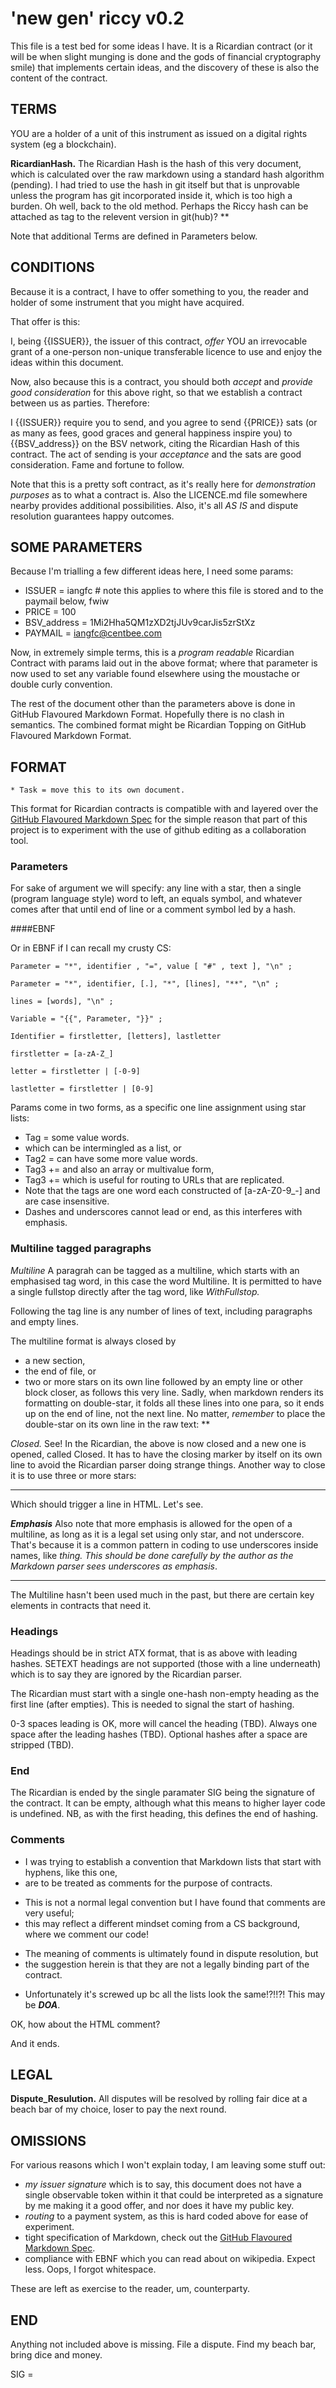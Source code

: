 # 'new gen' riccy v0.2

This file is a test bed for some ideas I have.  It is a Ricardian contract (or it will be when slight munging is done and the gods of financial cryptography smile) that implements certain ideas, and the discovery of these is also the content of the contract.

## TERMS

YOU are a holder of a unit of this instrument as issued on a digital rights system (eg a blockchain).

**RicardianHash.** The Ricardian Hash is the hash of this very document,
which is calculated over the raw markdown using a standard hash algorithm (pending).
I had tried to use the hash in git itself but that is unprovable unless the program has git
incorporated inside it, which is too high a burden.  Oh well, back to the old method.
Perhaps the Riccy hash can be attached as tag to the relevent version in git(hub)?
**

Note that additional Terms are defined in Parameters below.

## CONDITIONS

Because it is a contract, I have to offer something to you, the reader and holder of some instrument that you might have acquired.

That offer is this:

I, being {{ISSUER}}, the issuer of this contract, _offer_ YOU an irrevocable grant of a one-person non-unique transferable licence to use and enjoy the ideas within this document.

Now, also because this is a contract, you should both _accept_ and _provide good consideration_ for this above right, so that we establish a contract between us as parties.  Therefore:

I {{ISSUER}} require you to send, and you agree to send {{PRICE}} sats (or as many as fees, good graces and general happiness inspire you) to {{BSV_address}} on the BSV network, citing the Ricardian Hash of this contract.  The act of sending is your _acceptance_ and the sats are good consideration.  Fame and fortune to follow.

Note that this is a pretty soft contract, as it's really here for _demonstration purposes_ as to what a contract is.  Also the LICENCE.md file somewhere nearby provides additional possibilities.  Also, it's all *AS IS* and dispute resolution guarantees happy outcomes.

## SOME PARAMETERS

Because I'm trialling a few different ideas here, I need some params:

* ISSUER = iangfc     # note this applies to where this file is stored and to the paymail below, fwiw
* PRICE = 100
* BSV_address = 1Mi2Hha5QM1zXD2tjJUv9carJis5zrStXz
* PAYMAIL = iangfc@centbee.com

Now, in extremely simple terms, this is a *program readable* Ricardian Contract with params laid out in the above format;  where that parameter is now used to set any variable found elsewhere using the moustache or double curly convention.

The rest of the document other than the parameters above is done in GitHub Flavoured Markdown Format.
Hopefully there is no clash in semantics.
The combined format might be Ricardian Topping on GitHub Flavoured Markdown Format.

## FORMAT

    * Task = move this to its own document.

This format for Ricardian contracts is compatible with and layered over the [GitHub Flavoured Markdown Spec](  https://github.github.com/gfm/ ) for the simple reason that part of this project is to experiment with the use of github editing as a collaboration tool.

### Parameters

For sake of argument we will specify:  any line with a star, then a single (program language style) word to left, an equals symbol, and whatever comes after that until end of line or a comment symbol led by a hash.

####EBNF

Or in EBNF if I can recall my crusty CS:

    Parameter = "*", identifier , "=", value [ "#" , text ], "\n" ;

    Parameter = "*", identifier, [.], "*", [lines], "**", "\n" ;

    lines = [words], "\n" ;

    Variable = "{{", Parameter, "}}" ;

    Identifier = firstletter, [letters], lastletter

    firstletter = [a-zA-Z_]

    letter = firstletter | [-0-9]

    lastletter = firstletter | [0-9]

Params come in two forms, as a specific one line assignment using star lists:

 * Tag =  some value words.
 * which can be intermingled as a list, or
 * Tag2 = can have some more value words.
 * Tag3 += and also an array or multivalue form,
 * Tag3 += which is useful for routing to URLs that are replicated.
 * Note that the tags are one word each constructed of [a-zA-Z0-9_-] and are case insensitive.
 * Dashes and underscores cannot lead or end, as this interferes with emphasis.

### Multiline tagged paragraphs

*Multiline* A paragrah can be tagged as a multiline,
which starts with an emphasised tag word, in this case
the word Multiline.
It is permitted to have a single fullstop directly after the tag word, like *WithFullstop.*

Following the tag line is any number of lines of text, including paragraphs and empty lines.

The multiline format is always closed by
  + a new section,
  + the end of file, or
  + two or more stars on its own line followed by an empty line or other block closer, as follows this very line.
Sadly, when markdown renders its formatting on double-star, it folds all these lines into one para, so it ends up on the end of line, not the next line.  No matter, *remember* to place the double-star on its own line in the raw text:
**

*Closed.*  See! In the Ricardian, the above is now closed and a new one is opened, called Closed.
It has to have the closing marker by itself on its own line to avoid the
Ricardian parser doing strange things.  Another way to close it is to use three or more stars:
***

Which should trigger a line in HTML.  Let's see.

***Emphasis*** Also note that more emphasis is allowed for the
open of a multiline, as long as it is a legal set using only star, and not underscore.
That's because it is a common pattern in coding to use underscores inside names, like _thing.
This should be done carefully by the author as the Markdown parser sees underscores as emphasis_.

****

The Multiline hasn't been used much in the past, but there are certain key elements in contracts that need it.

### Headings

Headings should be in strict ATX format, that is as above with leading hashes. SETEXT headings are not supported (those with a line underneath) which is to say they are ignored by the Ricardian parser.

The Ricardian must start with a single one-hash non-empty heading as the first line (after empties).  This is needed to signal the start of hashing.

0-3 spaces leading is OK, more will cancel the heading (TBD). Always one space after the leading hashes (TBD). Optional hashes after a space are stripped (TBD).

### End

The Ricardian is ended by the single paramater SIG being the signature of the contract.  It can be empty, although what this means to higher layer code is undefined.  NB, as with the first heading, this defines the end of hashing.

### Comments

 - I was trying to establish a convention that Markdown lists that start with hyphens, like this one,
 - are to be treated as comments for the purpose of contracts.
 + This is not a normal legal convention but I have found that comments are very useful;
 + this may reflect a different mindset coming from a CS background, where we comment our code!
 * The meaning of comments is ultimately found in dispute resolution, but
 * the suggestion herein is that they are not a legally binding part of the contract.
 - Unfortunately it's screwed up bc all the lists look the same!?!!?!  This may be ***_DOA_***.

OK, how about the HTML comment?

<!-- this is a comment -->
And <!-- this is a multiline
comment that doesn't end until --> it ends.

## LEGAL

**Dispute_Resulution.**  All disputes will be resolved by rolling fair dice at a beach bar of my choice, loser to pay the next round.

## OMISSIONS

For various reasons which I won't explain today, I am leaving some stuff out:
* _my issuer signature_ which is to say, this document does not have a single observable token within it that could be interpreted as a signature by me making it a good offer, and nor does it have my public key.
* _routing_ to a payment system, as this is hard coded above for ease of experiment.
* tight specification of Markdown, check out the  [GitHub Flavoured Markdown Spec](  https://github.github.com/gfm/ ).
* compliance with EBNF which you can read about on wikipedia.  Expect less.  Oops, I forgot whitespace.

These are left as exercise to the reader, um, counterparty.

## END

Anything not included above is missing.  File a dispute.  Find my beach bar, bring dice and money.

SIG =
